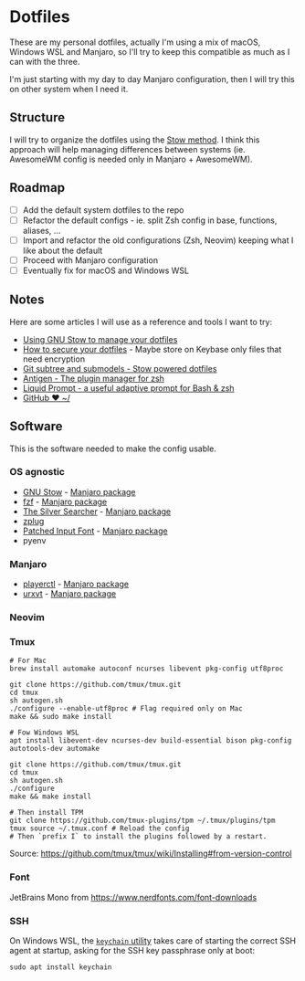 # Dotfiles

These are my personal dotfiles, actually I'm using a mix of macOS, Windows WSL and Manjaro, so I'll try to keep this compatible as much as I can with the three.

I'm just starting with my day to day Manjaro configuration, then I will try this on other system when I need it.

## Structure

I will try to organize the dotfiles using the [Stow method](http://brandon.invergo.net/news/2012-05-26-using-gnu-stow-to-manage-your-dotfiles.html).
I think this approach will help managing differences between systems (ie. AwesomeWM config is needed only in Manjaro + AwesomeWM).

## Roadmap

- [ ] Add the default system dotfiles to the repo
- [ ] Refactor the default configs - ie. split Zsh config in base, functions, aliases, ...
- [ ] Import and refactor the old configurations (Zsh, Neovim) keeping what I like about the default
- [ ] Proceed with Manjaro configuration
- [ ] Eventually fix for macOS and Windows WSL

## Notes

Here are some articles I will use as a reference and tools I want to try:

- [Using GNU Stow to manage your dotfiles](http://brandon.invergo.net/news/2012-05-26-using-gnu-stow-to-manage-your-dotfiles.html)
- [How to secure your dotfiles](https://abdullah.today/blog/how-to-manage-dotfiles.html) - Maybe store on Keybase only files that need encryption
- [Git subtree and submodels - Stow powered dotfiles](https://github.com/andschwa/dotfiles)
- [Antigen - The plugin manager for zsh](https://github.com/zsh-users/antigen)
- [Liquid Prompt - a useful adaptive prompt for Bash & zsh](https://github.com/nojhan/liquidprompt)
- [GitHub ❤ ~/](https://dotfiles.github.io/)

## Software

This is the software needed to make the config usable.

### OS agnostic

- [GNU Stow](https://www.gnu.org/software/stow/) - [Manjaro package](https://www.archlinux.org/packages/community/any/stow/)
- [fzf](https://github.com/junegunn/fzf) - [Manjaro package](https://www.archlinux.org/packages/community/x86_64/fzf/)
- [The Silver Searcher](https://github.com/ggreer/the_silver_searcher) - [Manjaro package](https://www.archlinux.org/packages/community/x86_64/the_silver_searcher/)
- [zplug](https://github.com/zplug/zplug)
- [Patched Input Font](http://input.fontbureau.com/) - [Manjaro package](https://aur.archlinux.org/packages/ttf-nerd-fonts-input/)
- pyenv

### Manjaro

- [playerctl](https://github.com/acrisci/playerctl) - [Manjaro package](https://www.archlinux.org/packages/community/x86_64/playerctl/)
- [urxvt](http://software.schmorp.de/pkg/rxvt-unicode.html) - [Manjaro package](https://www.archlinux.org/packages/community/x86_64/rxvt-unicode/)

### Neovim


### Tmux

```
# For Mac
brew install automake autoconf ncurses libevent pkg-config utf8proc

git clone https://github.com/tmux/tmux.git
cd tmux
sh autogen.sh
./configure --enable-utf8proc # Flag required only on Mac
make && sudo make install

# Fow Windows WSL
apt install libevent-dev ncurses-dev build-essential bison pkg-config autotools-dev automake

git clone https://github.com/tmux/tmux.git
cd tmux
sh autogen.sh
./configure
make && make install

# Then install TPM
git clone https://github.com/tmux-plugins/tpm ~/.tmux/plugins/tpm
tmux source ~/.tmux.conf # Reload the config
# Then `prefix I` to install the plugins followed by a restart.
```

Source: https://github.com/tmux/tmux/wiki/Installing#from-version-control

### Font

JetBrains Mono from https://www.nerdfonts.com/font-downloads

### SSH

On Windows WSL, the [`keychain` utility](https://www.funtoo.org/Funtoo:Keychain) takes care of starting the correct SSH agent at startup, asking for the SSH key passphrase only at boot:
```
sudo apt install keychain
```
